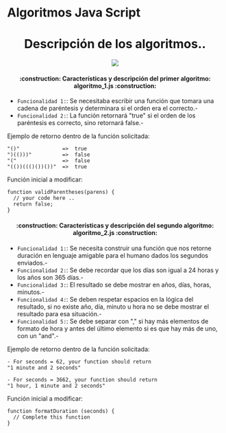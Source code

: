# Algoritmos Java Script
<h1 align="center"> Descripción de los algoritmos.. </h1>

<p align="center">
  <img src="https://img.shields.io/badge/TECNOLOGÍA-%20JavaScript-green">
</p>
<h4 align="center">
:construction: Características y descripción del primer algoritmo: algoritmo_1.js :construction:
</h4>

- `Funcionalidad 1:`: Se necesitaba escribir una función que tomara una cadena de paréntesis y determinara si el orden era el correcto.-
- `Funcionalidad 2:`: La función retornará "true" si el orden de los paréntesis es correcto, sino retornará false.-

Ejemplo de retorno dentro de la función solicitada:

```
"()"              =>  true
")(()))"          =>  false
"("               =>  false
"(())((()())())"  =>  true
```

Función inicial a modificar:

```
function validParentheses(parens) {
  // your code here ..
  return false;
}
```

<h4 align="center">
:construction: Características y descripción del segundo algoritmo: algoritmo_2.js :construction:
</h4>

- `Funcionalidad 1:`: Se necesita construir una función que nos retorne duración en lenguaje amigable para el humano dados los segundos enviados.-
- `Funcionalidad 2:`: Se debe recordar que los días son igual a 24 horas y los años son 365 días.-
- `Funcionalidad 3:`: El resultado se debe mostrar en años, días, horas, minutos.-
- `Funcionalidad 4:`: Se deben respetar espacios en la lógica del resultado, si no existe año, día, minuto u hora no se debe mostrar el resultado para esa situación.-
- `Funcionalidad 5:`: Se debe separar con "," si hay más elementos de formato de hora y antes del último elemento si es que hay más de uno, con un "and".-

Ejemplo de retorno dentro de la función solicitada:

```
- For seconds = 62, your function should return
"1 minute and 2 seconds"

- For seconds = 3662, your function should return
"1 hour, 1 minute and 2 seconds"
```

Función inicial a modificar:

```
function formatDuration (seconds) {
  // Complete this function
}
```
